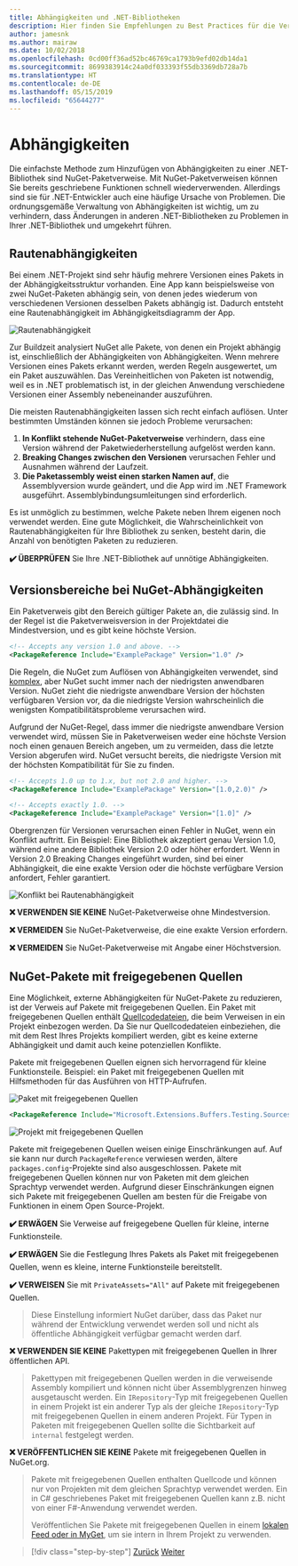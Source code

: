 ```yaml
---
title: Abhängigkeiten und .NET-Bibliotheken
description: Hier finden Sie Empfehlungen zu Best Practices für die Verwaltung von NuGet-Abhängigkeiten in .NET-Bibliotheken.
author: jamesnk
ms.author: mairaw
ms.date: 10/02/2018
ms.openlocfilehash: 0cd00ff36ad52bc46769ca1793b9efd02db14da1
ms.sourcegitcommit: 8699383914c24a0df033393f55db3369db728a7b
ms.translationtype: HT
ms.contentlocale: de-DE
ms.lasthandoff: 05/15/2019
ms.locfileid: "65644277"
---
```

# <a name="dependencies"></a>Abhängigkeiten

Die einfachste Methode zum Hinzufügen von Abhängigkeiten zu einer .NET-Bibliothek sind NuGet-Paketverweise. Mit NuGet-Paketverweisen können Sie bereits geschriebene Funktionen schnell wiederverwenden. Allerdings sind sie für .NET-Entwickler auch eine häufige Ursache von Problemen. Die ordnungsgemäße Verwaltung von Abhängigkeiten ist wichtig, um zu verhindern, dass Änderungen in anderen .NET-Bibliotheken zu Problemen in Ihrer .NET-Bibliothek und umgekehrt führen.

## <a name="diamond-dependencies"></a>Rautenabhängigkeiten

Bei einem .NET-Projekt sind sehr häufig mehrere Versionen eines Pakets in der Abhängigkeitsstruktur vorhanden. Eine App kann beispielsweise von zwei NuGet-Paketen abhängig sein, von denen jedes wiederum von verschiedenen Versionen desselben Pakets abhängig ist. Dadurch entsteht eine Rautenabhängigkeit im Abhängigkeitsdiagramm der App.

![Rautenabhängigkeit](./media/dependencies/diamond-dependency.png "Rautenabhängigkeit")

Zur Buildzeit analysiert NuGet alle Pakete, von denen ein Projekt abhängig ist, einschließlich der Abhängigkeiten von Abhängigkeiten. Wenn mehrere Versionen eines Pakets erkannt werden, werden Regeln ausgewertet, um ein Paket auszuwählen. Das Vereinheitlichen von Paketen ist notwendig, weil es in .NET problematisch ist, in der gleichen Anwendung verschiedene Versionen einer Assembly nebeneinander auszuführen.

Die meisten Rautenabhängigkeiten lassen sich recht einfach auflösen. Unter bestimmten Umständen können sie jedoch Probleme verursachen:

1. **In Konflikt stehende NuGet-Paketverweise** verhindern, dass eine Version während der Paketwiederherstellung aufgelöst werden kann.
2. **Breaking Changes zwischen den Versionen** verursachen Fehler und Ausnahmen während der Laufzeit.
3. **Die Paketassembly weist einen starken Namen auf**, die Assemblyversion wurde geändert, und die App wird im .NET Framework ausgeführt. Assemblybindungsumleitungen sind erforderlich.

Es ist unmöglich zu bestimmen, welche Pakete neben Ihrem eigenen noch verwendet werden. Eine gute Möglichkeit, die Wahrscheinlichkeit von Rautenabhängigkeiten für Ihre Bibliothek zu senken, besteht darin, die Anzahl von benötigten Paketen zu reduzieren.

**✔️ ÜBERPRÜFEN** Sie Ihre .NET-Bibliothek auf unnötige Abhängigkeiten.

## <a name="nuget-dependency-version-ranges"></a>Versionsbereiche bei NuGet-Abhängigkeiten

Ein Paketverweis gibt den Bereich gültiger Pakete an, die zulässig sind. In der Regel ist die Paketverweisversion in der Projektdatei die Mindestversion, und es gibt keine höchste Version.

```xml
<!-- Accepts any version 1.0 and above. -->
<PackageReference Include="ExamplePackage" Version="1.0" />
```

Die Regeln, die NuGet zum Auflösen von Abhängigkeiten verwendet, sind [komplex](/nuget/consume-packages/dependency-resolution), aber NuGet sucht immer nach der niedrigsten anwendbaren Version. NuGet zieht die niedrigste anwendbare Version der höchsten verfügbaren Version vor, da die niedrigste Version wahrscheinlich die wenigsten Kompatibilitätsprobleme verursachen wird.

Aufgrund der NuGet-Regel, dass immer die niedrigste anwendbare Version verwendet wird, müssen Sie in Paketverweisen weder eine höchste Version noch einen genauen Bereich angeben, um zu vermeiden, dass die letzte Version abgerufen wird. NuGet versucht bereits, die niedrigste Version mit der höchsten Kompatibilität für Sie zu finden.

```xml
<!-- Accepts 1.0 up to 1.x, but not 2.0 and higher. -->
<PackageReference Include="ExamplePackage" Version="[1.0,2.0)" />

<!-- Accepts exactly 1.0. -->
<PackageReference Include="ExamplePackage" Version="[1.0]" />
```

Obergrenzen für Versionen verursachen einen Fehler in NuGet, wenn ein Konflikt auftritt. Ein Beispiel: Eine Bibliothek akzeptiert genau Version 1.0, während eine andere Bibliothek Version 2.0 oder höher erfordert. Wenn in Version 2.0 Breaking Changes eingeführt wurden, sind bei einer Abhängigkeit, die eine exakte Version oder die höchste verfügbare Version anfordert, Fehler garantiert.

![Konflikt bei Rautenabhängigkeit](./media/dependencies/diamond-dependency-conflict.png "Konflikt bei Rautenabhängigkeit")

**❌ VERWENDEN SIE KEINE** NuGet-Paketverweise ohne Mindestversion.

**❌ VERMEIDEN** Sie NuGet-Paketverweise, die eine exakte Version erfordern.

**❌ VERMEIDEN** Sie NuGet-Paketverweise mit Angabe einer Höchstversion.

## <a name="nuget-shared-source-packages"></a>NuGet-Pakete mit freigegebenen Quellen

Eine Möglichkeit, externe Abhängigkeiten für NuGet-Pakete zu reduzieren, ist der Verweis auf Pakete mit freigegebenen Quellen. Ein Paket mit freigegebenen Quellen enthält [Quellcodedateien](/nuget/reference/nuspec#including-content-files), die beim Verweisen in ein Projekt einbezogen werden. Da Sie nur Quellcodedateien einbeziehen, die mit dem Rest Ihres Projekts kompiliert werden, gibt es keine externe Abhängigkeit und damit auch keine potenziellen Konflikte.

Pakete mit freigegebenen Quellen eignen sich hervorragend für kleine Funktionsteile. Beispiel: ein Paket mit freigegebenen Quellen mit Hilfsmethoden für das Ausführen von HTTP-Aufrufen.

![Paket mit freigegebenen Quellen](./media/dependencies/shared-source-package.png "Paket mit freigegebenen Quellen")

```xml
<PackageReference Include="Microsoft.Extensions.Buffers.Testing.Sources" PrivateAssets="All" Version="1.0" />
```

![Projekt mit freigegebenen Quellen](./media/dependencies/shared-source-project.png "Projekt mit freigegebenen Quellen")

Pakete mit freigegebenen Quellen weisen einige Einschränkungen auf. Auf sie kann nur durch `PackageReference` verwiesen werden, ältere `packages.config`-Projekte sind also ausgeschlossen. Pakete mit freigegebenen Quellen können nur von Paketen mit dem gleichen Sprachtyp verwendet werden. Aufgrund dieser Einschränkungen eignen sich Pakete mit freigegebenen Quellen am besten für die Freigabe von Funktionen in einem Open Source-Projekt.

**✔️ ERWÄGEN** Sie Verweise auf freigegebene Quellen für kleine, interne Funktionsteile.

**✔️ ERWÄGEN** Sie die Festlegung Ihres Pakets als Paket mit freigegebenen Quellen, wenn es kleine, interne Funktionsteile bereitstellt.

**✔️ VERWEISEN** Sie mit `PrivateAssets="All"` auf Pakete mit freigegebenen Quellen.

> Diese Einstellung informiert NuGet darüber, dass das Paket nur während der Entwicklung verwendet werden soll und nicht als öffentliche Abhängigkeit verfügbar gemacht werden darf.

**❌ VERWENDEN SIE KEINE** Pakettypen mit freigegebenen Quellen in Ihrer öffentlichen API.

> Pakettypen mit freigegebenen Quellen werden in die verweisende Assembly kompiliert und können nicht über Assemblygrenzen hinweg ausgetauscht werden. Ein `IRepository`-Typ mit freigegebenen Quellen in einem Projekt ist ein anderer Typ als der gleiche `IRepository`-Typ mit freigegebenen Quellen in einem anderen Projekt. Für Typen in Paketen mit freigegebenen Quellen sollte die Sichtbarkeit auf `internal` festgelegt werden.

**❌ VERÖFFENTLICHEN SIE KEINE** Pakete mit freigegebenen Quellen in NuGet.org.

> Pakete mit freigegebenen Quellen enthalten Quellcode und können nur von Projekten mit dem gleichen Sprachtyp verwendet werden. Ein in C# geschriebenes Paket mit freigegebenen Quellen kann z.B. nicht von einer F#-Anwendung verwendet werden.
>
> Veröffentlichen Sie Pakete mit freigegebenen Quellen in einem [lokalen Feed oder in MyGet](./publish-nuget-package.md), um sie intern in Ihrem Projekt zu verwenden.

>[!div class="step-by-step"]
>[Zurück](nuget.md)
>[Weiter](sourcelink.md)
